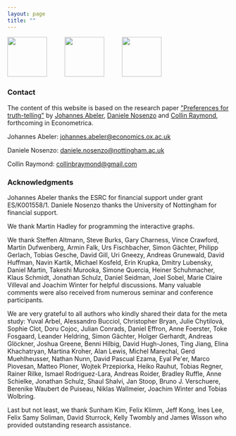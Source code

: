 ```yaml
---
layout: page
title: ""
---
```


<img src="https://truthtellingstudy.github.io/img/oxford_logo.png"  height="90" />   &emsp; &emsp;   <img src="https://truthtellingstudy.github.io/img/nottingham_logo.png"   height="90" />  &emsp; &emsp;  <img src="https://truthtellingstudy.github.io/img/purdue_logo.png"   height="90" />


### Contact

The content of this website is based on the research paper ["Preferences for truth-telling"](http://www.cesifo-group.de/DocDL/cesifo1_wp6087.pdf) by [Johannes Abeler](https://sites.google.com/site/johannesabeler/), [Daniele Nosenzo](https://sites.google.com/site/danielenosenzoeconomics/) and [Collin Raymond](https://sites.google.com/site/collinbraymond/home), forthcoming in Econometrica. 


Johannes Abeler: johannes.abeler@economics.ox.ac.uk

Daniele Nosenzo: daniele.nosenzo@nottingham.ac.uk

Collin Raymond: collinbraymond@gmail.com


### Acknowledgments

Johannes Abeler thanks the ESRC for financial support under grant ES/K001558/1. Daniele Nosenzo thanks the University of Nottingham for financial support.

We thank Martin Hadley for programming the interactive graphs.

We thank Steffen Altmann, Steve Burks, Gary Charness, Vince Crawford, Martin Dufwenberg, Armin Falk, Urs Fischbacher, Simon Gächter, Philipp Gerlach, Tobias Gesche, David Gill, Uri Gneezy, Andreas Grunewald, David Huffman, Navin Kartik, Michael Kosfeld, Erin Krupka, Dmitry Lubensky, Daniel Martin, Takeshi Murooka, Simone Quercia, Heiner Schuhmacher, Klaus Schmidt, Jonathan Schulz, Daniel Seidman, Joel Sobel, Marie Claire Villeval and Joachim Winter for helpful discussions. Many valuable comments were also received from numerous seminar and conference participants.

We are very grateful to all authors who kindly shared their data for the meta study: Yuval Arbel, Alessandro Bucciol, Christopher Bryan, Julie Chytilová, Sophie Clot, Doru Cojoc, Julian Conrads, Daniel Effron, Anne Foerster, Toke Fosgaard, Leander Heldring, Simon Gächter, Holger Gerhardt, Andreas Glöckner, Joshua Greene, Benni Hilbig, David Hugh-Jones, Ting Jiang, Elina Khachatryan, Martina Kroher, Alan Lewis, Michel Marechal, Gerd Muehlheusser, Nathan Nunn, David Pascual Ezama, Eyal Pe'er, Marco Piovesan, Matteo Ploner, Wojtek Przepiorka, Heiko Rauhut, Tobias Regner, Rainer Rilke, Ismael Rodriguez-Lara, Andreas Roider, Bradley Ruffle, Anne Schielke, Jonathan Schulz, Shaul Shalvi, Jan Stoop, Bruno J. Verschuere, Berenike Waubert de Puiseau, Niklas Wallmeier, Joachim Winter and Tobias Wolbring.

Last but not least, we thank Sunham Kim, Felix Klimm, Jeff Kong, Ines Lee, Felix Samy Soliman, David Sturrock, Kelly Twombly and James Wisson who provided outstanding research assistance.

